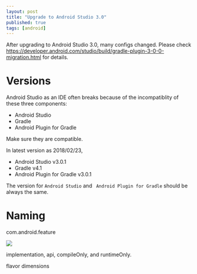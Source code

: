 ```yaml
---
layout: post
title: "Upgrade to Android Studio 3.0"
published: true
tags: [android]
---
```


After upgrading to Android Studio 3.0, many configs changed. 
Please check https://developer.android.com/studio/build/gradle-plugin-3-0-0-migration.html for details. 

# Versions
Android Studio as an IDE often breaks because of the incompatiblity of these three components:
* Android Studio
* Gradle
* Android Plugin for Gradle

Make sure they are compatible. 

In latest version as 2018/02/23,


* Android Studio v3.0.1
* Gradle v4.1
* Android Plugin for Gradle v3.0.1

The version for `Android Studio` and ` Android Plugin for Gradle` should be always the same.


# Naming
com.android.feature

![](https://i.stack.imgur.com/DDRqz.png)

implementation, api, compileOnly, and runtimeOnly.

 flavor dimensions 